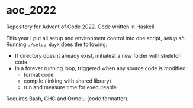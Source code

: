 # aoc_2022
Repository for Advent of Code 2022.
Code written in Haskell.

This year I put all setup and environment control into one script, _setup.sh_.
Running `./setup dayX` does the following:
* If directory doesnt already exist, initiatest a new folder with skeleton code.
* In a forever running loop, triggered when any source code is modified:
  * format code
  * compile (linking with shared library)
  * run and measure time for executeable

Requires Bash, GHC and Ormolu (code formatter).